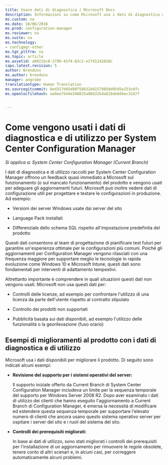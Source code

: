 ```yaml
---
title: Usare dati di diagnostica | Microsoft Docs
description: Informazioni su come Microsoft usa i dati di diagnostica e di utilizzo raccolti da System Center Configuration Manager.
ms.custom: na
ms.date: 10/06/2016
ms.prod: configuration-manager
ms.reviewer: na
ms.suite: na
ms.technology:
- configmgr-other
ms.tgt_pltfrm: na
ms.topic: article
ms.assetid: a8021bc8-2799-41f4-83c2-e27d1242028c
caps.latest.revision: 5
author: Brenduns
ms.author: brenduns
manager: angrobe
translationtype: Human Translation
ms.sourcegitcommit: 6ed317d45d90758832d4157985dd95d5e253c6fc
ms.openlocfilehash: aa0ee7544e348025a80d32b4a816de6dbec31d7f


---
```

# <a name="how-diagnostics-and-usage-data-is-used-for-system-center-configuration-manager"></a>Come vengono usati i dati di diagnostica e di utilizzo per System Center Configuration Manager

*Si applica a: System Center Configuration Manager (Current Branch)*

I dati di diagnostica e di utilizzo raccolti per System Center Configuration Manager offrono un feedback quasi immediato a Microsoft sul funzionamento (o sul mancato funzionamento) del prodotto e vengono usati per adeguare gli aggiornamenti futuri. Microsoft può inoltre vedere dati di configurazione utili per progettare e testare le configurazioni in produzione. Ad esempio:  

-   Versioni dei server Windows usate dai server del sito  

-   Language Pack installati  

-   Differenziale dello schema SQL rispetto all'impostazione predefinita del prodotto  

Questi dati consentono al team di progettazione di pianificare test futuri per garantire un'esperienza ottimale per le configurazioni più comuni. Poiché gli aggiornamenti per Configuration Manager vengono rilasciati con una frequenza maggiore per supportare meglio le tecnologie in rapida evoluzione come Windows 10 e Microsoft Intune, questi dati sono fondamentali per interventi di adattamento tempestivi.  

Altrettanto importante è comprendere in quali situazioni questi dati non vengono usati. Microsoft non usa questi dati per:  

-   Controlli delle licenze, ad esempio per confrontare l'utilizzo di una licenza da parte dell'utente rispetto al contratto stipulato  

-   Controllo dei prodotti non supportati  

-   Pubblicità basata sui dati disponibili, ad esempio l'utilizzo delle funzionalità o la georilevazione (fuso orario)  

##  <a name="a-namebkmkimprovea-examples-of-how-diagnostics-and-usage-data-is-improving-the-product"></a><a name="bkmk_improve"></a> Esempi di miglioramenti al prodotto con i dati di diagnostica e di utilizzo  
Microsoft usa i dati disponibili per migliorare il prodotto. Di seguito sono indicati alcuni esempi:  

-   **Revisione del supporto per i sistemi operativi del server:**  

     Il supporto iniziale offerto da Current Branch di System Center Configuration Manager includeva un limite per la sequenza temporale del supporto per Windows Server 2008 R2. Dopo aver esaminato i dati di utilizzo dei clienti che hanno eseguito l'aggiornamento a Current Branch di Configuration Manager, è emersa la necessità di modificare ed estendere questa sequenza temporale per supportare l'elevato numero di clienti che ancora usano questo sistema operativo server per ospitare i server del sito e i ruoli del sistema del sito.  

-   **Controlli dei prerequisiti migliorati:**  

     In base ai dati di utilizzo, sono stati migliorati i controlli dei prerequisiti per l'installazione di un aggiornamento per rimuovere le regole obsolete, tenere conto di altri scenari e, in alcuni casi, per correggere automaticamente alcuni problemi.  



<!--HONumber=Dec16_HO3-->


